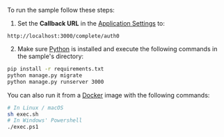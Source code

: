 To run the sample follow these steps:

1) Set the **Callback URL** in the [Application Settings](${manage_url}/#/applications/${account.clientId}/settings) to:

```text
http://localhost:3000/complete/auth0
```

2) Make sure [Python](https://www.python.org/downloads/) is installed and execute the following commands in the sample's directory:

```bash
pip install -r requirements.txt
python manage.py migrate 
python manage.py runserver 3000
```

You can also run it from a [Docker](https://www.docker.com) image with the following commands:

```bash
# In Linux / macOS
sh exec.sh
# In Windows' Powershell
./exec.ps1
```